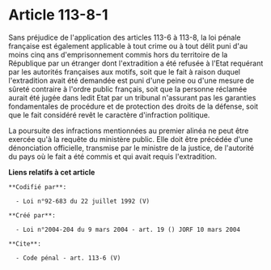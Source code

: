 # Article 113-8-1

Sans préjudice de l'application des articles 113-6 à 113-8, la loi pénale française est également applicable à tout crime ou
à tout délit puni d'au moins cinq ans d'emprisonnement commis hors du territoire de la République par un étranger dont
l'extradition a été refusée à l'Etat requérant par les autorités françaises aux motifs, soit que le fait à raison duquel
l'extradition avait été demandée est puni d'une peine ou d'une mesure de sûreté contraire à l'ordre public français, soit que
la personne réclamée aurait été jugée dans ledit Etat par un tribunal n'assurant pas les garanties fondamentales de procédure
et de protection des droits de la défense, soit que le fait considéré revêt le caractère d'infraction politique. 

La poursuite des infractions mentionnées au premier alinéa ne peut être exercée qu'à la requête du ministère public. Elle
doit être précédée d'une dénonciation officielle, transmise par le ministre de la justice, de l'autorité du pays où le fait a
été commis et qui avait requis l'extradition.

**Liens relatifs à cet article**

	**Codifié par**:

	  - Loi n°92-683 du 22 juillet 1992 (V)

	**Créé par**:

	  - Loi n°2004-204 du 9 mars 2004 - art. 19 () JORF 10 mars 2004

	**Cite**:

	  - Code pénal - art. 113-6 (V)
